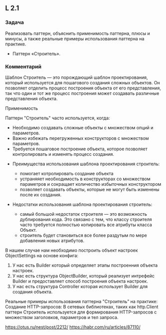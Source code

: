 ## L 2.1

### Задача
Реализовать паттерн, объяснить применимость паттерна, плюсы и минусы, а также реальные примеры использования паттерна на практике.
* Паттерн «Строитель».

### Комментарий
Шаблон Строитель —  это порождающий шаблон проектирования, который используется для пошагового создания сложных
объектов. Он позволяет отделить процесс построения объекта от его представления, так что один и тот же процесс
построения может создавать различные представления объекта.

Применимость

Паттерн "Строитель" часто используется, когда:
- Необходимо создавать сложные объекты с множеством опций и параметров.
- Важно избежать перегруженных конструкторов с множеством параметров.
- Требуется пошаговое построение объекта, которое позволяет контролировать и изменять процесс создания.

* Преимущества использования шаблона проектирования cтроитель:
    - помогает котролировать создание объекта
    - устраняяет необходимость в конструкторах со множеством параметров и сокращает количество избыточных конструктором
    - позволяет создавать объекты, которые не могут быть изменены после их создания.

* Недостатки использования шаблона проектирования cтроитель:
  - самый большой недостаток строителя — это возможность дублирования кода. Это связано с тем, что классу 
  строителя часто требуется полностью копировать все атрибуты класса Объект.
  - строитель будет становиться все более раздутым по мере добавления новых атрибутов.

В нашем случае нам необходимо построить объект настроек ObjectSettings на основе конфига:
1. У нас есть Builder который определяет этапы построенния объекта настроек.
2. У нас есть структура ObjectBuilder, который реализует интрефейс Builder и предоставляет способ построения объекта настроек.
3. У нас есть структура Controller которая использует Builder для создания объекта.

Реальные примеры использования паттерна "Строитель" на практике:
Создание HTTP-запросов: В сетевых библиотеках, таких как http.Client паттерн Строитель
используется для формирования HTTP-запросов с множеством заголовков, параметров и тел запроса.

https://otus.ru/nest/post/2212/
https://habr.com/ru/articles/87110/